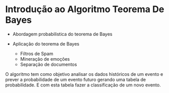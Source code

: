 # Introdução ao Algoritmo Teorema De Bayes

- Abordagem probabilistica do teorema de Bayes

- Aplicação do teorema de Bayes

    - Filtros de Spam
    - Mineração de emoções
    - Separação de documentos

O algoritmo tem como objetivo analisar os dados históricos de um evento e prever a probabilidade de um evento futuro gerando uma tabela de probabilidade. E com esta tabela fazer a classificação de um novo evento.